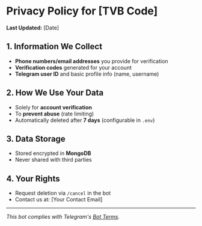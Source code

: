 # Privacy Policy for [TVB Code]

**Last Updated:** [Date]  

## 1. Information We Collect
- **Phone numbers/email addresses** you provide for verification  
- **Verification codes** generated for your account  
- **Telegram user ID** and basic profile info (name, username)  

## 2. How We Use Your Data
- Solely for **account verification**  
- To **prevent abuse** (rate limiting)  
- Automatically deleted after **7 days** (configurable in `.env`)  

## 3. Data Storage
- Stored encrypted in **MongoDB**  
- Never shared with third parties  

## 4. Your Rights
- Request deletion via `/cancel` in the bot  
- Contact us at: [Your Contact Email]  

---

*This bot complies with Telegram's [Bot Terms](https://core.telegram.org/bots/terms).*  
